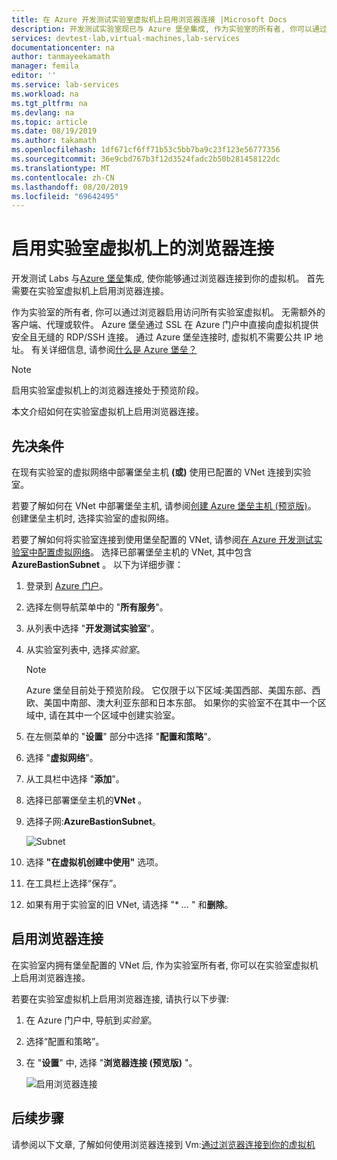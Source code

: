 ```yaml
---
title: 在 Azure 开发测试实验室虚拟机上启用浏览器连接 |Microsoft Docs
description: 开发测试实验室现已与 Azure 堡垒集成, 作为实验室的所有者, 你可以通过浏览器启用访问所有实验室虚拟机。
services: devtest-lab,virtual-machines,lab-services
documentationcenter: na
author: tanmayeekamath
manager: femila
editor: ''
ms.service: lab-services
ms.workload: na
ms.tgt_pltfrm: na
ms.devlang: na
ms.topic: article
ms.date: 08/19/2019
ms.author: takamath
ms.openlocfilehash: 1df671cf6ff71b53c5bb7ba9c23f123e56777356
ms.sourcegitcommit: 36e9cbd767b3f12d3524fadc2b50b281458122dc
ms.translationtype: MT
ms.contentlocale: zh-CN
ms.lasthandoff: 08/20/2019
ms.locfileid: "69642495"
---
```

# <a name="enable-browser-connection-on-lab-virtual-machines"></a>启用实验室虚拟机上的浏览器连接 

开发测试 Labs 与[Azure 堡垒](https://docs.microsoft.com/azure/bastion/)集成, 使你能够通过浏览器连接到你的虚拟机。 首先需要在实验室虚拟机上启用浏览器连接。

作为实验室的所有者, 你可以通过浏览器启用访问所有实验室虚拟机。 无需额外的客户端、代理或软件。 Azure 堡垒通过 SSL 在 Azure 门户中直接向虚拟机提供安全且无缝的 RDP/SSH 连接。 通过 Azure 堡垒连接时, 虚拟机不需要公共 IP 地址。 有关详细信息, 请参阅[什么是 Azure 堡垒？](../bastion/bastion-overview.md)

> [!NOTE]
> 启用实验室虚拟机上的浏览器连接处于预览阶段。

本文介绍如何在实验室虚拟机上启用浏览器连接。

## <a name="prerequisites"></a>先决条件 
在现有实验室的虚拟网络中部署堡垒主机 **(或)** 使用已配置的 VNet 连接到实验室。 

若要了解如何在 VNet 中部署堡垒主机, 请参阅[创建 Azure 堡垒主机 (预览版)](../bastion/bastion-create-host-portal.md)。 创建堡垒主机时, 选择实验室的虚拟网络。 

若要了解如何将实验室连接到使用堡垒配置的 VNet, 请参阅[在 Azure 开发测试实验室中配置虚拟网络](devtest-lab-configure-vnet.md)。 选择已部署堡垒主机的 VNet, 其中包含**AzureBastionSubnet** 。 以下为详细步骤： 

1. 登录到 [Azure 门户](https://portal.azure.com)。
1. 选择左侧导航菜单中的 "**所有服务**"。 
1. 从列表中选择 "**开发测试实验室**"。 
1. 从实验室列表中, 选择*实验室*。 

    > [!NOTE]
    > Azure 堡垒目前处于预览阶段。 它仅限于以下区域:美国西部、美国东部、西欧、美国中南部、澳大利亚东部和日本东部。 如果你的实验室不在其中一个区域中, 请在其中一个区域中创建实验室。 
1. 在左侧菜单的 "**设置**" 部分中选择 "**配置和策略**"。 
1. 选择 "**虚拟网络**"。
1. 从工具栏中选择 "**添加**"。 
1. 选择已部署堡垒主机的**VNet** 。 
1. 选择子网:**AzureBastionSubnet**。 

    ![Subnet](./media/enable-browser-connection-lab-virtual-machines/subnet.png)
1. 选择 **"在虚拟机创建中使用"** 选项。 
1. 在工具栏上选择“保存”。 
1. 如果有用于实验室的旧 VNet, 请选择 "* *...* " 和**删除**。 

## <a name="enable-browser-connection"></a>启用浏览器连接 

在实验室内拥有堡垒配置的 VNet 后, 作为实验室所有者, 你可以在实验室虚拟机上启用浏览器连接。

若要在实验室虚拟机上启用浏览器连接, 请执行以下步骤:

1. 在 Azure 门户中, 导航到*实验室*。
1. 选择“配置和策略”。
1. 在 "**设置**" 中, 选择 "**浏览器连接 (预览版)** "。

    ![启用浏览器连接](./media/enable-browser-connection-lab-virtual-machines/browser-connect.png)

## <a name="next-steps"></a>后续步骤
请参阅以下文章, 了解如何使用浏览器连接到 Vm:[通过浏览器连接到你的虚拟机](connect-virtual-machine-through-browser.md)
